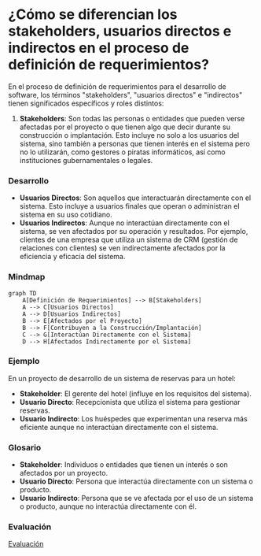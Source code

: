 # ¿Cómo se diferencian los stakeholders, usuarios directos e indirectos en el proceso de definición de requerimientos?

En el proceso de definición de requerimientos para el desarrollo de software, los términos "stakeholders", "usuarios directos" e "indirectos" tienen significados específicos y roles distintos:

1. **Stakeholders**: Son todas las personas o entidades que pueden verse afectadas por el proyecto o que tienen algo que decir durante su construcción o implantación. Esto incluye no solo a los usuarios del sistema, sino también a personas que tienen interés en el sistema pero no lo utilizarán, como gestores o piratas informáticos, así como instituciones gubernamentales o legales.

### Desarrollo
- **Usuarios Directos**: Son aquellos que interactuarán directamente con el sistema. Esto incluye a usuarios finales que operan o administran el sistema en su uso cotidiano.
- **Usuarios Indirectos**: Aunque no interactúan directamente con el sistema, se ven afectados por su operación y resultados. Por ejemplo, clientes de una empresa que utiliza un sistema de CRM (gestión de relaciones con clientes) se ven indirectamente afectados por la eficiencia y eficacia del sistema.

### Mindmap
```mermaid
graph TD
    A[Definición de Requerimientos] --> B[Stakeholders]
    A --> C[Usuarios Directos]
    A --> D[Usuarios Indirectos]
    B --> E[Afectados por el Proyecto]
    B --> F[Contribuyen a la Construcción/Implantación]
    C --> G[Interactúan Directamente con el Sistema]
    D --> H[Afectados Indirectamente por el Sistema]
```

### Ejemplo
En un proyecto de desarrollo de un sistema de reservas para un hotel:
- **Stakeholder**: El gerente del hotel (influye en los requisitos del sistema).
- **Usuario Directo**: Recepcionista que utiliza el sistema para gestionar reservas.
- **Usuario Indirecto**: Los huéspedes que experimentan una reserva más eficiente aunque no interactúan directamente con el sistema.

### Glosario
- **Stakeholder**: Individuos o entidades que tienen un interés o son afectados por un proyecto.
- **Usuario Directo**: Persona que interactúa directamente con un sistema o producto.
- **Usuario Indirecto**: Persona que se ve afectada por el uso de un sistema o producto, aunque no interactúa directamente con él.

### Evaluación

[Evaluación](https://colab.research.google.com/github/IngenieriaDeRequerimientosDaVinci/preguntas/blob/main/Unidad%201/C%C3%B3mo%20se%20diferencian%20los%20stakeholders%2C%20usuarios%20directos%20e%20indirectos%20en%20el%20proceso%20de%20definici%C3%B3n%20de%20requerimientos/Evaluador.ipynb)
